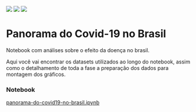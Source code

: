 <a href="https://www.linkedin.com/in/fabiocamposgp/" target="blank"><img src="https://img.shields.io/badge/Author-Fabio%20Campos-green" /></a> <img src="https://img.shields.io/badge/python-3.7%2B-blue" /> <img src="https://img.shields.io/badge/jupyter-notebook-orange" />

# Panorama do Covid-19 no Brasil
Notebook com análises sobre o efeito da doença no brasil.

Aqui você vai encontrar os datasets utilizados ao longo do notebook, assim como o detalhamento de toda a fase a preparação dos dados para 
montagem dos gráficos.

<h3>Notebook</h3>
<a href="https://github.com/fcampos300/covid19/blob/master/panorama-do-covid19-no-brasil.ipynb">panorama-do-covid19-no-brasil.ipynb</a>
